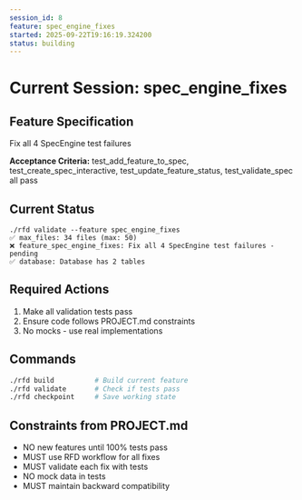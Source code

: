 ```yaml
---
session_id: 8
feature: spec_engine_fixes
started: 2025-09-22T19:16:19.324200
status: building
---
```


# Current Session: spec_engine_fixes

## Feature Specification
Fix all 4 SpecEngine test failures

**Acceptance Criteria:**
test_add_feature_to_spec, test_create_spec_interactive, test_update_feature_status, test_validate_spec all pass

## Current Status
```
./rfd validate --feature spec_engine_fixes
✅ max_files: 34 files (max: 50)
❌ feature_spec_engine_fixes: Fix all 4 SpecEngine test failures - pending
✅ database: Database has 2 tables
```

## Required Actions
1. Make all validation tests pass
2. Ensure code follows PROJECT.md constraints
3. No mocks - use real implementations

## Commands
```bash
./rfd build          # Build current feature
./rfd validate       # Check if tests pass
./rfd checkpoint     # Save working state
```

## Constraints from PROJECT.md
- NO new features until 100% tests pass
- MUST use RFD workflow for all fixes
- MUST validate each fix with tests
- NO mock data in tests
- MUST maintain backward compatibility
